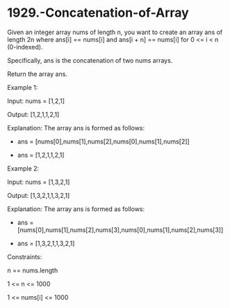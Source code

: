 # 1929.-Concatenation-of-Array


Given an integer array nums of length n, you want to create an array ans of length 2n where ans[i] == nums[i] and ans[i + n] == nums[i] for 0 <= i < n (0-indexed).


Specifically, ans is the concatenation of two nums arrays.



Return the array ans.

 

Example 1:



Input: nums = [1,2,1]


Output: [1,2,1,1,2,1]


Explanation: The array ans is formed as follows:


- ans = [nums[0],nums[1],nums[2],nums[0],nums[1],nums[2]]


- ans = [1,2,1,1,2,1]


Example 2:

Input: nums = [1,3,2,1]


Output: [1,3,2,1,1,3,2,1]


Explanation: The array ans is formed as follows:


- ans = [nums[0],nums[1],nums[2],nums[3],nums[0],nums[1],nums[2],nums[3]]


- ans = [1,3,2,1,1,3,2,1]
 

Constraints:


n == nums.length


1 <= n <= 1000


1 <= nums[i] <= 1000
